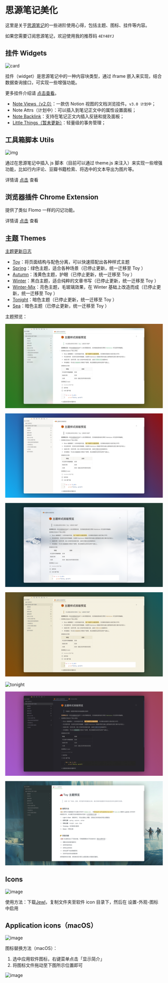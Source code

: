 # 思源笔记美化

这里是关于[思源笔记](https://b3log.org/siyuan/)的一些进阶使用心得，包括主题、图标、挂件等内容。

如果您需要订阅思源笔记，欢迎使用我的推荐码 `4EY48YJ`

## 挂件 Widgets

![card](https://raw.githubusercontent.com/langzhou/siyuan-note/main/widgets/note-views/preview/card.png) 


挂件（widget）是思源笔记中的一种内容块类型，通过 iframe 嵌入来实现，结合数据查询接口，可实现一些增强功能。

更多挂件介绍请 [点击查看](https://github.com/langzhou/siyuan-note/tree/main/widgets)。

- [Note Views（v2.0）](https://github.com/langzhou/note-views-for-siyuan)：一款仿 Notion 视图的文档浏览挂件。`v3.0 计划中`；
- Note Attrs（计划中）：可以插入到笔记正文中的属性设置面板；
- [Note Backlink](https://github.com/langzhou/siyuan-note/tree/main/widgets/note-backlink)：支持在笔记正文内插入反链和提及面板；
- [Little Things（暂未更新）](https://github.com/langzhou/siyuan-note/tree/main/widgets/little-things)：轻量级的事务管理；



## 工具箱脚本 Utils

<!-- ![preview](https://raw.githubusercontent.com/langzhou/siyuan-note/main/siyuan-utils/preview/comment-1.png) -->

![img](https://raw.githubusercontent.com/langzhou/siyuan-note/main/siyuan-utils/preview/searchbox-1.png)

通过在思源笔记中插入 js 脚本（目前可以通过 theme.js 来注入）来实现一些增强功能，比如行内评论、豆瓣书籍检索、将选中的文本导出为图片等。

详情请 [点击](https://github.com/langzhou/siyuan-note/tree/main/siyuan-utils) 查看

## 浏览器插件 Chrome Extension

提供了类似 Flomo 一样的闪记功能。

详情请 [点击](https://github.com/langzhou/siyuan-note/tree/main/chrome-extension) 查看



## 主题 Themes

[主题更新日志](https://github.com/langzhou/siyuan-note/blob/main/%E4%B8%BB%E9%A2%98%E6%9B%B4%E6%96%B0%E6%97%A5%E5%BF%97.md)

- [Toy](https://github.com/langzhou/toy-theme-for-siyuan)：将页面结构与配色分离，可以快速搭配出各种样式主题
- [Spring](https://github.com/langzhou/spring-theme-for-siyuan)：绿色主题，适合各种场景（已停止更新，统一迁移至 Toy ）
- [Autumn](https://github.com/langzhou/autumn-theme-for-siyuan)：浅黄色主题，护眼（已停止更新，统一迁移至 Toy ）
- [Winter](https://github.com/langzhou/winter-theme-for-siyuan)：黑白主题，适合纯粹的文章书写（已停止更新，统一迁移至 Toy ）
- [Winter-Mix](https://github.com/langzhou/winter-mix-theme-for-siyuan)：亮色主题，毛玻璃效果，在 Winter 基础上改造而成（已停止更新，统一迁移至 Toy ）
- [Tonight](https://github.com/langzhou/tonight-for-siyuan)：暗色主题（已停止更新，统一迁移至 Toy ）
- [Sea](https://github.com/langzhou/sea-theme-for-siyuan)：暗色主题（已停止更新，统一迁移至 Toy ）

主题预览：


![spring](https://raw.githubusercontent.com/langzhou/spring-theme-for-siyuan/main/preview.png)

![winter](https://raw.githubusercontent.com/langzhou/winter-theme-for-siyuan/main/preview.png)

![winter-mix](https://raw.githubusercontent.com/langzhou/winter-mix-theme-for-siyuan/master/preview.png)

![autumn](https://raw.githubusercontent.com/langzhou/autumn-theme-for-siyuan/main/preview.png)

![tonight](https://raw.githubusercontent.com/langzhou/tonight-theme-for-siyuan/main/preview.png)

![sea](https://raw.githubusercontent.com/langzhou/sea-theme-for-siyuan/main/preview.png)


![Toy](https://raw.githubusercontent.com/langzhou/toy-theme-for-siyuan/main/preview.png)




## Icons
![image](https://user-images.githubusercontent.com/6987229/118349897-20795600-b586-11eb-822d-72119bdc7f57.png)


使用方法：下载[Jewl](https://github.com/langzhou/siyuan-note/tree/main/jewel)，复制文件夹至软件 icon 目录下，然后在 设置-外观-图标 中启用


## Application icons（macOS）


![image](https://raw.githubusercontent.com/langzhou/siyuan-note/main/icons/preview.png)


图标替换方法（macOS）：

1. 选中应用软件图标，右键菜单点击「显示简介」
2. 将图标文件拖动至下图所示位置即可

![image](https://user-images.githubusercontent.com/6987229/119348780-e7508c80-bccf-11eb-9912-0864afe8bd2e.png)



